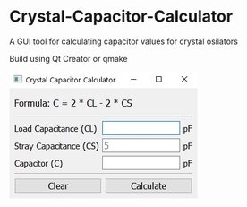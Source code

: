 # Crystal-Capacitor-Calculator
A GUI tool for calculating capacitor values for crystal osilators

Build using Qt Creator or qmake

![Alt text](Screenshot_Win10.jpg?raw=true "Optional Title")
